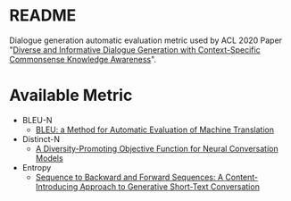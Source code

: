 # README
Dialogue generation automatic evaluation metric used by ACL 2020 Paper "[Diverse and Informative Dialogue Generation with Context-Specific Commonsense Knowledge Awareness](https://aclanthology.org/2020.acl-main.515/)".

# Available Metric
- BLEU-N
  - [BLEU: a Method for Automatic Evaluation of Machine Translation](https://aclanthology.org/P02-1040/)
- Distinct-N
  - [A Diversity-Promoting Objective Function for Neural Conversation Models](https://aclanthology.org/N16-1014/)
- Entropy
  - [Sequence to Backward and Forward Sequences: A Content-Introducing Approach to Generative Short-Text Conversation](https://aclanthology.org/C16-1316/)
